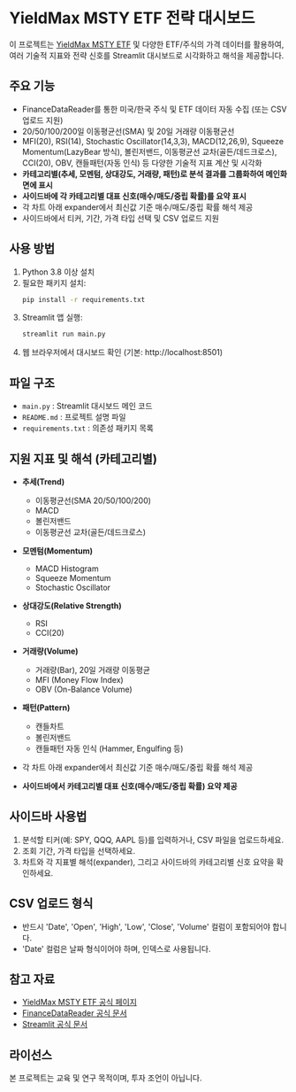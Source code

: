 # YieldMax MSTY ETF 전략 대시보드

이 프로젝트는 [YieldMax MSTY ETF](https://www.yieldmaxetfs.com/our-etfs/msty/) 및 다양한 ETF/주식의 가격 데이터를 활용하여, 여러 기술적 지표와 전략 신호를 Streamlit 대시보드로 시각화하고 해석을 제공합니다.

## 주요 기능
- FinanceDataReader를 통한 미국/한국 주식 및 ETF 데이터 자동 수집 (또는 CSV 업로드 지원)
- 20/50/100/200일 이동평균선(SMA) 및 20일 거래량 이동평균선
- MFI(20), RSI(14), Stochastic Oscillator(14,3,3), MACD(12,26,9), Squeeze Momentum(LazyBear 방식), 볼린저밴드, 이동평균선 교차(골든/데드크로스), CCI(20), OBV, 캔들패턴(자동 인식) 등 다양한 기술적 지표 계산 및 시각화
- **카테고리별(추세, 모멘텀, 상대강도, 거래량, 패턴)로 분석 결과를 그룹화하여 메인화면에 표시**
- **사이드바에 각 카테고리별 대표 신호(매수/매도/중립 확률)를 요약 표시**
- 각 차트 아래 expander에서 최신값 기준 매수/매도/중립 확률 해석 제공
- 사이드바에서 티커, 기간, 가격 타입 선택 및 CSV 업로드 지원

## 사용 방법
1. Python 3.8 이상 설치
2. 필요한 패키지 설치:
   ```bash
   pip install -r requirements.txt
   ```
3. Streamlit 앱 실행:
   ```bash
   streamlit run main.py
   ```
4. 웹 브라우저에서 대시보드 확인 (기본: http://localhost:8501)

## 파일 구조
- `main.py` : Streamlit 대시보드 메인 코드
- `README.md` : 프로젝트 설명 파일
- `requirements.txt` : 의존성 패키지 목록

## 지원 지표 및 해석 (카테고리별)
- **추세(Trend)**
  - 이동평균선(SMA 20/50/100/200)
  - MACD
  - 볼린저밴드
  - 이동평균선 교차(골든/데드크로스)
- **모멘텀(Momentum)**
  - MACD Histogram
  - Squeeze Momentum
  - Stochastic Oscillator
- **상대강도(Relative Strength)**
  - RSI
  - CCI(20)
- **거래량(Volume)**
  - 거래량(Bar), 20일 거래량 이동평균
  - MFI (Money Flow Index)
  - OBV (On-Balance Volume)
- **패턴(Pattern)**
  - 캔들차트
  - 볼린저밴드
  - 캔들패턴 자동 인식 (Hammer, Engulfing 등)

- 각 차트 아래 expander에서 최신값 기준 매수/매도/중립 확률 해석 제공
- **사이드바에서 카테고리별 대표 신호(매수/매도/중립 확률) 요약 제공**

## 사이드바 사용법
1. 분석할 티커(예: SPY, QQQ, AAPL 등)를 입력하거나, CSV 파일을 업로드하세요.
2. 조회 기간, 가격 타입을 선택하세요.
3. 차트와 각 지표별 해석(expander), 그리고 사이드바의 카테고리별 신호 요약을 확인하세요.

## CSV 업로드 형식
- 반드시 'Date', 'Open', 'High', 'Low', 'Close', 'Volume' 컬럼이 포함되어야 합니다.
- 'Date' 컬럼은 날짜 형식이어야 하며, 인덱스로 사용됩니다.

## 참고 자료
- [YieldMax MSTY ETF 공식 페이지](https://www.yieldmaxetfs.com/our-etfs/msty/)
- [FinanceDataReader 공식 문서](https://financedata.github.io/FinanceDataReader/)
- [Streamlit 공식 문서](https://docs.streamlit.io/)

## 라이선스
본 프로젝트는 교육 및 연구 목적이며, 투자 조언이 아닙니다. 
